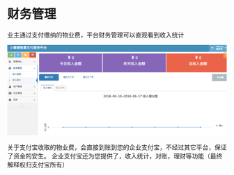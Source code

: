 # 财务管理

业主通过支付缴纳的物业费，平台财务管理可以直观看到收入统计

![](/assets/import51.png)

关于支付宝收取的物业费，会直接到账到您的企业支付宝，不经过其它平台，保证了资金的安生。 企业支付宝还为您提供了，收入统计，对账，理财等功能（最终解释权归支付宝所有）

